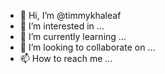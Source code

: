 - 👋 Hi, I’m @timmykhaleaf
- 👀 I’m interested in ...
- 🌱 I’m currently learning ...
- 💞️ I’m looking to collaborate on ...
- 📫 How to reach me ...

<!---
timmykhaleaf/timmykhaleaf is a ✨ special ✨ repository because its `README.md` (this file) appears on your GitHub profile.
You can click the Preview link to take a look at your changes.
--->
